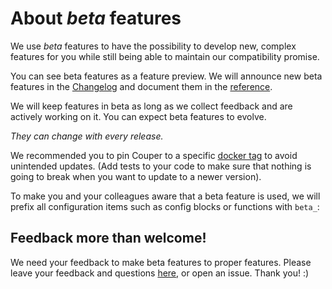 About _beta_ features
=============================

We use _beta_ features to have the possibility to develop new, complex features for you while still being able to maintain our compatibility promise.

You can see beta features as a feature preview. We will announce new beta features in the [Changelog](/CHANGELOG.md) and document them in the [reference](REFERENCE.md).

We will keep features in beta as long as we collect feedback and are actively working on it. You can expect beta features to evolve.

_They can change with every release._

We recommended you to pin Couper to a specific [docker tag](https://hub.docker.com/r/avenga/couper/tags) to avoid unintended updates. (Add tests to your code to make sure that nothing is going to break when you want to update to a newer version).

To make you and your colleagues aware that a beta feature is used, we will prefix all configuration items such as config blocks or functions with `beta_`:

Feedback more than welcome!
-------------------------------

We need your feedback to make beta features to proper features. Please leave your feedback and questions [here](https://github.com/avenga/couper/discussions), or open an issue. Thank you! :)
